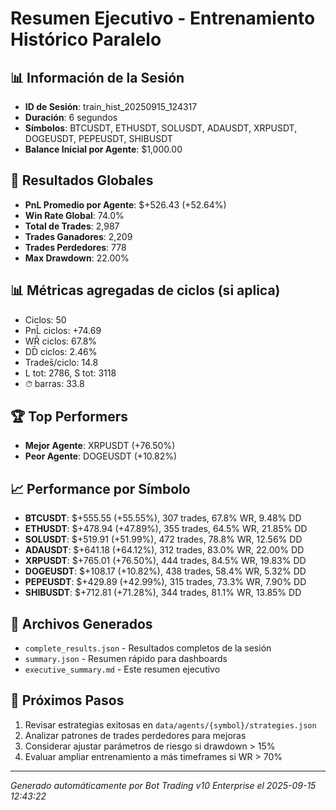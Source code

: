 # Resumen Ejecutivo - Entrenamiento Histórico Paralelo

## 📊 Información de la Sesión
- **ID de Sesión**: train_hist_20250915_124317
- **Duración**: 6 segundos
- **Símbolos**: BTCUSDT, ETHUSDT, SOLUSDT, ADAUSDT, XRPUSDT, DOGEUSDT, PEPEUSDT, SHIBUSDT
- **Balance Inicial por Agente**: $1,000.00

## 🎯 Resultados Globales
- **PnL Promedio por Agente**: $+526.43 (+52.64%)
- **Win Rate Global**: 74.0%
- **Total de Trades**: 2,987
- **Trades Ganadores**: 2,209
- **Trades Perdedores**: 778
- **Max Drawdown**: 22.00%

## 📊 Métricas agregadas de ciclos (si aplica)
- Ciclos: 50
- PnL̄ ciclos: +74.69
- WR̄ ciclos: 67.8%
- DD̄ ciclos: 2.46%
- Trades̄/ciclo: 14.8
- L tot: 2786, S tot: 3118
- ⏱̄ barras: 33.8


## 🏆 Top Performers
- **Mejor Agente**: XRPUSDT (+76.50%)
- **Peor Agente**: DOGEUSDT (+10.82%)

## 📈 Performance por Símbolo
- **BTCUSDT**: $+555.55 (+55.55%), 307 trades, 67.8% WR, 9.48% DD
- **ETHUSDT**: $+478.94 (+47.89%), 355 trades, 64.5% WR, 21.85% DD
- **SOLUSDT**: $+519.91 (+51.99%), 472 trades, 78.8% WR, 12.56% DD
- **ADAUSDT**: $+641.18 (+64.12%), 312 trades, 83.0% WR, 22.00% DD
- **XRPUSDT**: $+765.01 (+76.50%), 444 trades, 84.5% WR, 19.83% DD
- **DOGEUSDT**: $+108.17 (+10.82%), 438 trades, 58.4% WR, 5.32% DD
- **PEPEUSDT**: $+429.89 (+42.99%), 315 trades, 73.3% WR, 7.90% DD
- **SHIBUSDT**: $+712.81 (+71.28%), 344 trades, 81.1% WR, 13.85% DD

## 📁 Archivos Generados
- `complete_results.json` - Resultados completos de la sesión
- `summary.json` - Resumen rápido para dashboards
- `executive_summary.md` - Este resumen ejecutivo

## 🎯 Próximos Pasos
1. Revisar estrategias exitosas en `data/agents/{symbol}/strategies.json`
2. Analizar patrones de trades perdedores para mejoras
3. Considerar ajustar parámetros de riesgo si drawdown > 15%
4. Evaluar ampliar entrenamiento a más timeframes si WR > 70%

---
*Generado automáticamente por Bot Trading v10 Enterprise el 2025-09-15 12:43:22*
